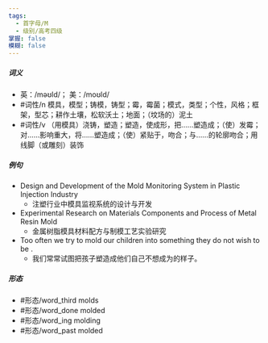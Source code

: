 ```yaml
---
tags:
  - 首字母/M
  - 级别/高考四级
掌握: false
模糊: false
---
```

##### 词义
- 英：/məʊld/； 美：/moʊld/
- #词性/n  模具，模型；铸模，铸型；霉，霉菌；模式，类型；个性，风格；框架，型芯；耕作土壤，松软沃土；地面；（坟场的）泥土
- #词性/v  （用模具）浇铸，塑造；塑造，使成形，把……塑造成；（使）发霉；对……影响重大，将……塑造成；（使）紧贴于，吻合；与……的轮廓吻合；用线脚（或雕刻）装饰
##### 例句
- Design and Development of the Mold Monitoring System in Plastic Injection Industry
	- 注塑行业中模具监视系统的设计与开发
- Experimental Research on Materials Components and Process of Metal Resin Mold
	- 金属树脂模具材料配方与制模工艺实验研究
- Too often we try to mold our children into something they do not wish to be .
	- 我们常常试图把孩子塑造成他们自己不想成为的样子。
##### 形态
- #形态/word_third molds
- #形态/word_done molded
- #形态/word_ing molding
- #形态/word_past molded
